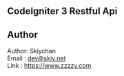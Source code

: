 CodeIgniter 3 Restful Api
-------------------------

## Author
Author: Skiychan   
Email : dev@skiy.net   
Link  : https://www.zzzzy.com  

 

